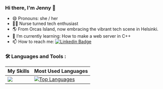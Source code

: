 ### Hi there, I'm Jenny 👋

- 😄 Pronouns: she / her
- 👩‍⚕️ Nurse turned tech enthusiast
- 🌎 From Orcas Island, now embracing the vibrant tech scene in Helsinki.
- 🌱 I’m currently learning: How to make a web server in C++
- 📫 How to reach me: [![Linkedin Badge](https://img.shields.io/badge/LinkedIn-blue?style=flat&logo=Linkedin&logoColor=white)]([https://www.linkedin.com/in//](https://www.linkedin.com/in/jenny-boucher-technurse/))

### :hammer_and_wrench: Languages and Tools :

| My Skills                            |Most Used Languages                           |
|----------------------------------------|--------------------------------------|
| [![](https://skillicons.dev/icons?i=c,cpp,js,html,css,git,bash,figma,latex,vscode&perline=7)]() | [![Top Languages](https://github-readme-stats.vercel.app/api/top-langs/?username=jboucher154&bg_color=ffffff00&text_color=ffffff)]()


<!--
![Your GitHub Stats](https://github-readme-stats.vercel.app/api?username=jboucher154&show_icons=true&count_private=true&hide=prs&theme=radical)
<div>

  <img src="https://github.com/devicons/devicon/blob/master/icons/c/c-original.svg" title="C" alt="C" width="40" height="40"/>&nbsp;
  <img src="https://github.com/devicons/devicon/blob/master/icons/cplusplus/cplusplus-original.svg" title="CPP" alt="Cplusplus" width="40" height="40"/>&nbsp;
  <img src="https://github.com/devicons/devicon/blob/master/icons/javascript/javascript-original.svg" title="JavaScript" alt="JavaScript" width="40" height="40"/>&nbsp;
  <img src="https://github.com/devicons/devicon/blob/master/icons/html5/html5-original.svg" title="HTML5" alt="HTML" width="40" height="40"/>&nbsp;
  <img src="https://github.com/devicons/devicon/blob/master/icons/css3/css3-plain-wordmark.svg"  title="CSS3" alt="CSS" width="40" height="40"/>&nbsp;
  <img src="https://github.com/devicons/devicon/blob/master/icons/figma/figma-original.svg" title="Figma" alt="Figma" width="40" height="40"/>&nbsp;
  <img src="https://github.com/devicons/devicon/blob/master/icons/godot/godot-original.svg" title="Godot" alt="Godot" width="40" height="40"/>&nbsp;
  <img src="https://github.com/devicons/devicon/blob/master/icons/git/git-original.svg" title="Git" alt="Git" width="40" height="40"/>&nbsp;
    <img src="https://github.com/devicons/devicon/blob/master/icons/bash/bash-original.svg" title="bash" alt="bash" width="40" height="40"/>&nbsp;
  <img src="https://github.com/devicons/devicon/blob/master/icons/latex/latex-original.svg" title="Latex" alt="Latex" width="40" height="40"/>&nbsp;

</div>
**jboucher154/jboucher154** is a ✨ _special_ ✨ repository because its `README.md` (this file) appears on your GitHub profile.

Here are some ideas to get you started:

- 🔭 I’m currently working on ...
- 👯 I’m looking to collaborate on ...
- 🤔 I’m looking for help with ...
- 💬 Ask me about ...
- ⚡ Fun fact: ...
-->
